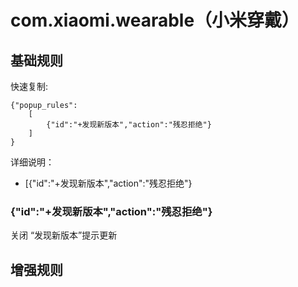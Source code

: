 # com.xiaomi.wearable（小米穿戴）

## 基础规则

快速复制:
```
{"popup_rules":
    [
        {"id":"+发现新版本","action":"残忍拒绝"}
    ]
}
```
详细说明：
- [{"id":"+发现新版本","action":"残忍拒绝"}

### {"id":"+发现新版本","action":"残忍拒绝"}
关闭 “发现新版本”提示更新


## 增强规则
